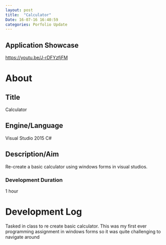 ```yaml
---
layout: post
title:  "Calculator"
Date: 16-07-16 16:40:59 
categories: Porfolio Update
---
```

<p>
<h2><b>Application Showcase</b></h2>
<a href="https://youtu.be/J-rDFYzfjFM">https://youtu.be/J-rDFYzfjFM</a></p>
<p>
<h1><b>About</b></h1>
<h2><b>Title</b></h2>
Calculator
<h2><b>Engine/Language</b></h2>
Visual Studio 2015 C#
<h2><b> Description/Aim</b></h2>
Re-create a basic calculator using windows forms in visual studios.
<h3>Development Duration</h3>
1 hour
<h1><b>Development Log</b></h1>
Tasked in class to re create basic calculator. This was my first ever programming assignment in windows forms so it was quite challenging to navigate around
</p>


